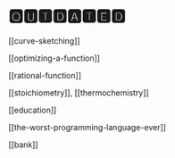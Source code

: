 # 🅾🆄🆃🅳🅰🆃🅴🅳

[[curve-sketching]]

[[optimizing-a-function]]

[[rational-function]]

[[stoichiometry]], [[thermochemistry]]

[[education]]

[[the-worst-programming-language-ever]]

[[bank]]
